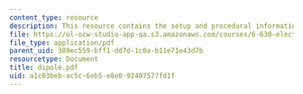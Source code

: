 ```yaml
---
content_type: resource
description: This resource contains the setup and procedural information for Dipoles.
file: https://ol-ocw-studio-app-qa.s3.amazonaws.com/courses/6-630-electromagnetics-fall-2006/a1c03bebac5c6eb5e8e092407577fd1f_dipole.pdf
file_type: application/pdf
parent_uid: 389ec559-bff1-dd7d-1c0a-b11e71e43d7b
resourcetype: Document
title: dipole.pdf
uid: a1c03beb-ac5c-6eb5-e8e0-92407577fd1f
---
```

